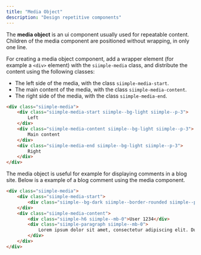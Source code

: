 ```yaml
---
title: "Media Object"
description: "Design repetitive components"
--- 
```


The **media object** is an ui component usually used for repeatable content. Children of the media component are positioned without wrapping, in only one line.

For creating a media object component, add a wrapper element (for example a `<div>` element) with the `siimple-media` class, and distribute the content using the following classes:

- The left side of the media, with the class `siimple-media-start`. 
- The main content of the media, with the class `siimple-media-content`.
- The right side of the media, with the class `siimple-media-end`.

```html preview="true"
<div class="siimple-media">
    <div class="siimple-media-start siimple--bg-light siimple--p-3">
        Left
    </div>
    <div class="siimple-media-content siimple--bg-light siimple--p-3">
        Main content
    </div>
    <div class="siimple-media-end siimple--bg-light siimple--p-3">
        Right
    </div>
</div>
```

The media object is useful for example for displaying comments in a blog site. Below is a example of a blog comment using the media component.

```html preview="true"
<div class="siimple-media">
    <div class="siimple-media-start">
        <div class="siimple--bg-dark siimple--border-rounded siimple--p-4"></div>
    </div>
    <div class="siimple-media-content">
        <div class="siimple-h6 siimple--mb-0">User 1234</div>
        <div class="siimple-paragraph siimple--mb-0">
            Lorem ipsum dolor sit amet, consectetur adipiscing elit. Duis porta eros lacus, nec ultricies elit blandit non. Suspendisse pellentesque mauris sit amet dolor blandit rutrum.
        </div>
    </div>
</div>
```


